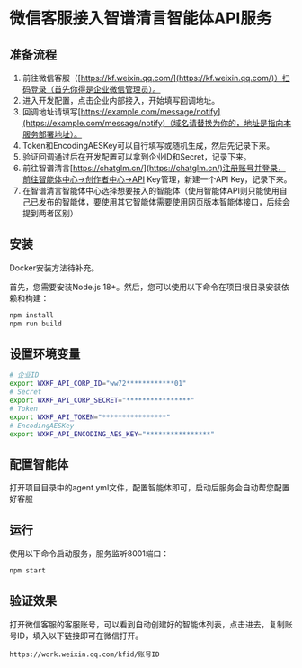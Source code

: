 # 微信客服接入智谱清言智能体API服务

## 准备流程

1. 前往微信客服（[https://kf.weixin.qq.com/](https://kf.weixin.qq.com/)）扫码登录（首先你得是企业微信管理员）。
2. 进入开发配置，点击企业内部接入，开始填写回调地址。
3. 回调地址请填写[https://example.com/message/notify](https://example.com/message/notify)（域名请替换为你的，地址是指向本服务部署地址）。
3. Token和EncodingAESKey可以自行填写或随机生成，然后先记录下来。
4. 验证回调通过后在开发配置可以拿到企业ID和Secret，记录下来。
5. 前往智谱清言[https://chatglm.cn/](https://chatglm.cn/)注册账号并登录，前往智能体中心->创作者中心->API Key管理，新建一个API Key，记录下来。
6. 在智谱清言智能体中心选择想要接入的智能体（使用智能体API则只能使用自己已发布的智能体，要使用其它智能体需要使用网页版本智能体接口，后续会提到两者区别）

## 安装

Docker安装方法待补充。

首先，您需要安装Node.js 18+。然后，您可以使用以下命令在项目根目录安装依赖和构建：

```bash
npm install
npm run build
```

## 设置环境变量

```bash
# 企业ID
export WXKF_API_CORP_ID="ww72************01"
# Secret
export WXKF_API_CORP_SECRET="****************"
# Token
export WXKF_API_TOKEN="****************"
# EncodingAESKey
export WXKF_API_ENCODING_AES_KEY="****************"
```

## 配置智能体

打开项目目录中的agent.yml文件，配置智能体即可，启动后服务会自动帮您配置好客服

## 运行

使用以下命令启动服务，服务监听8001端口：

```bash
npm start
```

## 验证效果

打开微信客服的客服账号，可以看到自动创建好的智能体列表，点击进去，复制账号ID，填入以下链接即可在微信打开。

`https://work.weixin.qq.com/kfid/账号ID`